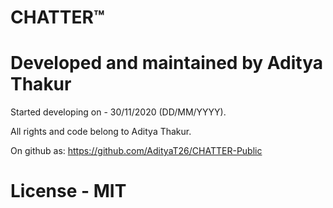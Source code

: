 #                   CHATTER™
#      Developed and maintained by Aditya Thakur

Started developing on - 30/11/2020 (DD/MM/YYYY).

All rights and code belong to Aditya Thakur.

On github as: https://github.com/AdityaT26/CHATTER-Public

# License - MIT
